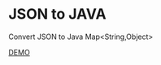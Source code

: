 # JSON to JAVA

Convert JSON to Java Map<String,Object>

[DEMO](https://nurgasemetey.com/json-to-java)